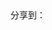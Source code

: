 

<section class="comment">
<!-- Baidu Button BEGIN -->
    <div id="bdshare" class="bdshare_t bds_tools get-codes-bdshare">
        <span class="bds_more">分享到：</span>
        <a class="bds_none"></a>
        <a class="bds_tsina"></a>
        <a class="bds_tqq"></a>
        <a class="bds_t163"></a>
        <a class="bds_tsohu"></a>
        <a class="bds_tieba"></a>
        <a class="bds_renren"></a>
        <a class="bds_douban"></a>
        <a class="bds_twi"></a>
        <a class="bds_qzone"></a>
    </div>
<script type="text/javascript" id="bdshare_js" data="type=tools&amp;mini=1&amp;uid=766751" ></script>
<script type="text/javascript" id="bdshell_js"></script>
<script type="text/javascript">
    document.getElementById("bdshell_js").src = "http://bdimg.share.baidu.com/static/js/shell_v2.js?cdnversion=" + new Date().getHours();
</script>
<!-- Baidu Button END -->

<div id="disqus_thread"></div>
        <script type="text/javascript">
            /* * * CONFIGURATION VARIABLES: EDIT BEFORE PASTING INTO YOUR WEBPAGE * * */
            var disqus_shortname = 'tinyxiaoxiao'; // required: replace example with your forum shortname

            /* * * DON'T EDIT BELOW THIS LINE * * */
            (function() {
                var dsq = document.createElement('script'); dsq.type = 'text/javascript'; dsq.async = true;
                dsq.src = 'http://' + disqus_shortname + '.disqus.com/embed.js';
                (document.getElementsByTagName('head')[0] || document.getElementsByTagName('body')[0]).appendChild(dsq);
            })();
        </script>
        <noscript>Please enable JavaScript to view the <a href="http://disqus.com/?ref_noscript">comments powered by Disqus.</a></noscript>
        <a href="http://disqus.com" class="dsq-brlink">comments powered by <span class="logo-disqus">Disqus</span></a></noscript>
</section>

